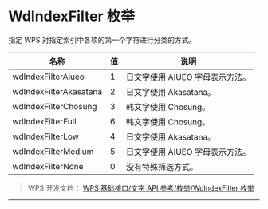 # WdIndexFilter 枚举

指定 WPS 对指定索引中各项的第一个字符进行分类的方式。

| 名称                   | 值  | 说明                            |
|------------------------|-----|---------------------------------|
| wdIndexFilterAiueo     | 1   | 日文字使用 AIUEO 字母表示方法。 |
| wdIndexFilterAkasatana | 2   | 日文字使用 Akasatana。          |
| wdIndexFilterChosung   | 3   | 韩文字使用 Chosung。            |
| wdIndexFilterFull      | 6   | 韩文字使用 Chosung。            |
| wdIndexFilterLow       | 4   | 日文字使用 Akasatana。          |
| wdIndexFilterMedium    | 5   | 日文字使用 AIUEO 字母表示方法。 |
| wdIndexFilterNone      | 0   | 没有特殊筛选方式。              |

> WPS 开发文档： [WPS 基础接口/文字 API 参考/枚举/WdIndexFilter 枚举](https://qn.cache.wpscdn.cn/encs/doc/office_v19/topics/WPS%20%E5%9F%BA%E7%A1%80%E6%8E%A5%E5%8F%A3/%E6%96%87%E5%AD%97%20API%20%E5%8F%82%E8%80%83/%E6%9E%9A%E4%B8%BE/WdIndexFilter%20%E6%9E%9A%E4%B8%BE.html)

------------------------------------------------------------------------
